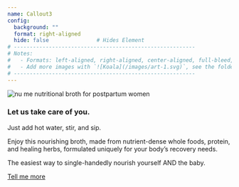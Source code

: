 ```yaml
---
name: Callout3
config:
  background: ""
  format: right-aligned
  hide: false               # Hides Element
# ---------------------------------------------------------
# Notes:
#   - Formats: left-aligned, right-aligned, center-aligned, full-bleed, big-numbers
#   - Add more images with `![Koala](/images/art-1.svg)`, see the folder: static/images
# ---------------------------------------------------------
---
```


<section>

![nu me nutritional broth for postpartum women](/images/sequence.svg)

</section>

<section>

### **Let us take care of you.**

Just add hot water, stir, and sip.  

Enjoy this nourishing broth, made from nutrient-dense whole foods, protein, and healing herbs, formulated uniquely for your body’s recovery needs.

The easiest way to single-handedly nourish yourself AND the baby.

<a href="#tell-me-more" class="callout-cta">Tell me more</a>

</section>
